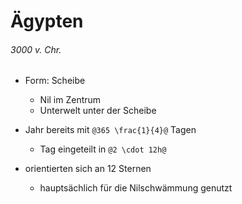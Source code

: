 # Ägypten
###### 3000 v. Chr.

- Form: Scheibe
    - Nil im Zentrum
    - Unterwelt unter der Scheibe

- Jahr bereits mit `@365 \frac{1}{4}@` Tagen
    - Tag eingeteilt in `@2 \cdot 12h@`

- orientierten sich an 12 Sternen
    - hauptsächlich für die Nilschwämmung genutzt